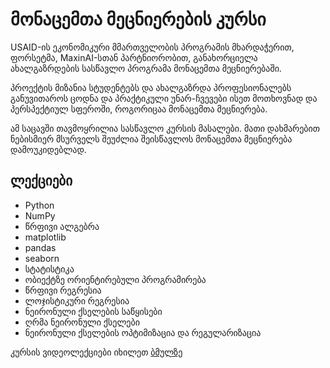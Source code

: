 # მონაცემთა მეცნიერების კურსი
USAID-ის ეკონომიკური მმართველობის პროგრამის მხარდაჭერით, ფორსეტმა, MaxinAI-სთან პარტნიორობით, განახორციელა ახალგაზრდების სასწავლო პროგრამა მონაცემთა მეცნიერებაში.

პროექტის მიზანია სტუდენტებს და ახალგაზრდა პროფესიონალებს განუვითაროს ცოდნა და პრაქტიკული უნარ-ჩვევები ისეთ მოთხოვნად და პერსპექტიულ სფეროში, როგორიცაა მონაცემთა მეცნიერება.

ამ საცავში თავმოყრილია სასწავლო კურსის მასალები. მათი დახმარებით ნებისმიერ მსურველს შეუძლია შეისწავლოს მონაცემთა მეცნიერება დამოუკიდებლად.

## ლექციები

* Python
* NumPy
* წრფივი ალგებრა
* matplotlib
* pandas
* seaborn
* სტატისტიკა
* ობიექტზე ორიენტირებული პროგრამირება
* წრფივი რეგრესია
* ლოჯისტიკური რეგრესია
* ნეირონული ქსელების საწყისები
* ღრმა ნეირონული ქსელები
* ნეირონული ქსელების ოპტიმიზაცია და რეგულარიზაცია

კურსის ვიდეოლექციები იხილეთ [ბმულზე](https://www.youtube.com/playlist?list=PLhveFGugGa7mVGush-NXL9QEgtNSIdHld)
